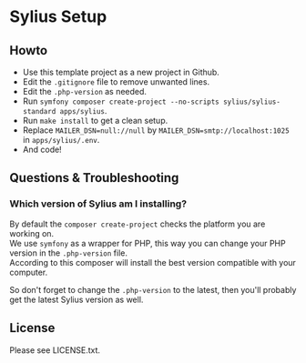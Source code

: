 # Sylius Setup

## Howto

- Use this template project as a new project in Github.
- Edit the `.gitignore` file to remove unwanted lines.
- Edit the `.php-version` as needed.
- Run `symfony composer create-project --no-scripts sylius/sylius-standard apps/sylius`.
- Run `make install` to get a clean setup.
- Replace `MAILER_DSN=null://null` by `MAILER_DSN=smtp://localhost:1025` in `apps/sylius/.env`.
- And code!

## Questions & Troubleshooting

### Which version of Sylius am I installing?

By default the `composer create-project` checks the platform you are working on.  
We use `symfony` as a wrapper for PHP, this way you can change your PHP version in the `.php-version` file.  
According to this composer will install the best version compatible with your computer.

So don't forget to change the `.php-version` to the latest, then you'll probably get the latest Sylius version as well.

## License

Please see LICENSE.txt.
